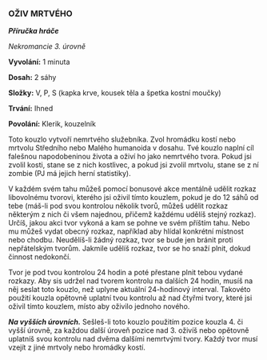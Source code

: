 ### OŽIV MRTVÉHO

***Příručka hráče***

*Nekromancie 3. úrovně*

**Vyvolání:** 1 minuta

**Dosah:** 2 sáhy

**Složky:** V, P, S (kapka krve, kousek těla a špetka kostní moučky)

**Trvání:** Ihned

**Povolání:** Klerik, kouzelník

Toto kouzlo vytvoří nemrtvého služebníka. Zvol hromádku kostí nebo mrtvolu Středního nebo Malého humanoida v dosahu. Tvé kouzlo naplní cíl falešnou napodobeninou života a oživí ho jako nemrtvého tvora. Pokud jsi zvolil kosti, stane se z nich kostlivec, a pokud jsi zvolil mrtvolu, stane se z ní zombie (PJ má jejich herní statistiky). 

V každém svém tahu můžeš pomocí bonusové akce mentálně udělit rozkaz libovolnému tvorovi, kterého jsi oživil tímto kouzlem, pokud je do 12 sáhů od tebe (máš-li pod svou kontrolou několik tvorů, můžeš udělit rozkaz některým z nich či všem najednou, přičemž každému udělíš stejný rozkaz). Určíš, jakou akci tvor vykoná a kam se pohne ve svém příštím tahu. Nebo mu můžeš vydat obecný rozkaz, například aby hlídal konkrétní místnost nebo chodbu. Neudělíš-li žádný rozkaz, tvor se bude jen bránit proti nepřátelským tvorům. Jakmile udělíš rozkaz, tvor se ho snaží plnit, dokud činnost nedokončí. 

Tvor je pod tvou kontrolou 24 hodin a poté přestane plnit tebou vydané rozkazy. Aby sis udržel nad tvorem kontrolu na dalších 24 hodin, musíš na něj seslat toto kouzlo, než uplyne aktuální 24-hodinový interval. Takovéto použití kouzla opětovně uplatní tvou kontrolu až nad čtyřmi tvory, které jsi oživil tímto kouzlem, místo aby oživilo jednoho nového.

***Na vyšších úrovních.*** Sešleš-li toto kouzlo použitím pozice kouzla 4. či vyšší úrovně, za každou další úroveň pozice nad 3. oživíš nebo opětovně uplatníš svou kontrolu nad dvěma dalšími nemrtvými tvory. Každý tvor musí vzejít z jiné mrtvoly nebo hromádky kostí.